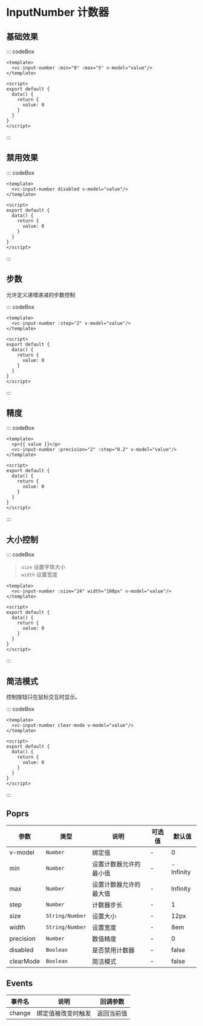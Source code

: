 
# InputNumber 计数器

## 基础效果

::: codeBox 
```vue
<template>
  <vc-input-number :min="0" :max="5" v-model="value"/>
</template>

<script>
export default {
  data() {
    return {
      value: 0
    }
  }
}
</script>
```
:::

## 禁用效果

::: codeBox 
```vue
<template>
  <vc-input-number disabled v-model="value"/>
</template>

<script>
export default {
  data() {
    return {
      value: 0
    }
  }
}
</script>
```
:::

## 步数

允许定义递增递减的步数控制

::: codeBox 
```vue
<template>
  <vc-input-number :step="2" v-model="value"/>
</template>

<script>
export default {
  data() {
    return {
      value: 0
    }
  }
}
</script>
```
:::

## 精度

::: codeBox 
```vue
<template>
  <p>{{ value }}</p>
  <vc-input-number :precision="2" :step="0.2" v-model="value"/>
</template>

<script>
export default {
  data() {
    return {
      value: 0
    }
  }
}
</script>
```
:::

## 大小控制

::: codeBox 

> `size` 设置字体大小  
> `width` 设置宽度  

```vue
<template>
  <vc-input-number :size="24" width="100px" v-model="value"/>
</template>

<script>
export default {
  data() {
    return {
      value: 0
    }
  }
}
</script>
```
:::

## 简洁模式

控制按钮只在鼠标交互时显示。

::: codeBox 
```vue
<template>
  <vc-input-number clear-mode v-model="value"/>
</template>

<script>
export default {
  data() {
    return {
      value: 0
    }
  }
}
</script>
```
:::


## Poprs

| 参数 | 类型 | 说明 | 可选值 | 默认值 |
|---|---|---|---|---|
| v-model | `Number` | 绑定值 | - | 0 |
| min | `Number` | 设置计数器允许的最小值 | - | -Infinity |
| max | `Number` | 设置计数器允许的最大值 | - | Infinity |
| step | `Number` | 计数器步长 | - | 1 |
| size | `String/Number` | 设置大小 | - | 12px |
| width | `String/Number` | 设置宽度 | - | 8em |
| precision | `Number` | 数值精度 | - | 0 |
| disabled | `Boolean` | 是否禁用计数器 | - | false |
| clearMode | `Boolean` | 简洁模式 | - | false |

## Events

| 事件名 | 说明 | 回调参数 |
| --- | --- | --- |
| change | 绑定值被改变时触发 | 返回当前值 |